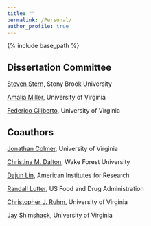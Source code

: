 ```yaml
---
title: ""
permalink: /Personal/
author_profile: true
---
```


{% include base_path %}

## Dissertation Committee

[Steven Stern](https://sites.google.com/site/stevensterneconomics/), Stony Brook University

[Amalia Miller](http://people.virginia.edu/~am5by/), University of Virginia

[Federico Ciliberto](https://sites.google.com/view/cilibertofederico/home), University of Virginia

## Coauthors
[Jonathan Colmer](https://sites.google.com/site/jonathancolmer/), University of Virginia

[Christina M. Dalton](http://users.wfu.edu/daltonc/), Wake Forest University

[Dajun Lin](https://dajun-lin.github.io/), American Institutes for Research

[Randall Lutter](https://www.linkedin.com/in/randall-lutter-04384a10), US Food and Drug Administration

[Christopher J. Ruhm](https://sites.google.com/site/christopherjruhm/home), University of Virginia

[Jay Shimshack](http://www.jayshimshack.com/), University of Virginia







